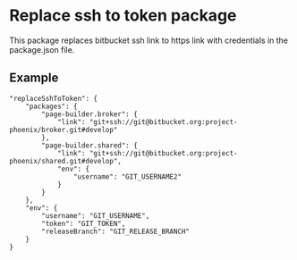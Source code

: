 # Replace ssh to token package

This package replaces bitbucket ssh link to https link with credentials in the package.json file.  

## Example

```
"replaceSshToToken": {
    "packages": {
        "page-builder.broker": {
            "link": "git+ssh://git@bitbucket.org:project-phoenix/broker.git#develop"
        },
        "page-builder.shared": {
            "link": "git+ssh://git@bitbucket.org:project-phoenix/shared.git#develop",
            "env": {
                "username": "GIT_USERNAME2"
            }
        }
    },
    "env": {
        "username": "GIT_USERNAME",
        "token": "GIT_TOKEN",
        "releaseBranch": "GIT_RELEASE_BRANCH"
    }
}
```